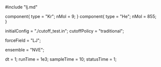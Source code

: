 #include "lj.md"

component{
  type = "Kr";
  nMol = 9;
}
component{
  type = "He";
  nMol = 855;
}

initialConfig = "./cutoff_test.in";
cutoffPolicy = "traditional";

forceField = "LJ";

ensemble = "NVE";

dt = 1;
runTime = 1e3;
sampleTime = 10;
statusTime = 1;
